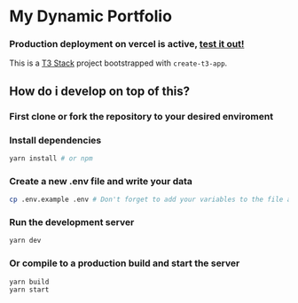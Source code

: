 # My Dynamic Portfolio
### Production deployment on vercel is active, [test it out!](https://portfolio-andeen171.vercel.app/)
This is a [T3 Stack](https://create.t3.gg/) project bootstrapped with `create-t3-app`.

## How do i develop on top of this?
### First clone or fork the repository to your desired enviroment

### Install dependencies
```bash
yarn install # or npm
```

### Create a new .env file and write your data
```bash
cp .env.example .env # Don't forget to add your variables to the file as they're required
```

### Run the development server
```bash
yarn dev
```

### Or compile to a production build and start the server
```bash
yarn build
yarn start
```


